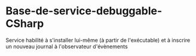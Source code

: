 # Base-de-service-debuggable-CSharp
Service habilité à s'installer lui-même (à partir de l'exécutable) et à inscrire un nouveau journal à l'observateur d'évènements
